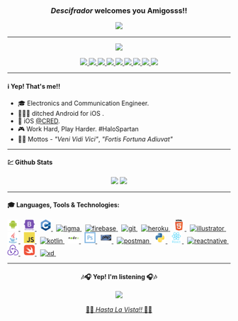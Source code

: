 
<h3 align="center"><em>Descifrador</em> welcomes you Amigosss!!</h3>

<p align="center"><img src="https://komarev.com/ghpvc/?username=descifrador17&style=flat-square"></p>

---

<p align="center"><img src="https://user-images.githubusercontent.com/35165993/115949660-2edad180-a4f4-11eb-93bc-d962f6ac596b.gif"></p>

<p align="center">
  <a href="https://www.linkedin.com/in/descifrador17">
    <img src="https://img.shields.io/badge/-Linkedin-0A66C2?style=flat-square&labelColor=0A66C2&logo=linkedin&logoColor=white">
   <a/>
  <a href="https://www.hackerrank.com/descifrador">
    <img src="https://img.shields.io/badge/-HackerRank-2EC866?style=flat-square&labelColor=2EC866&logo=hackerrank&logoColor=white">
   <a/>
   <a href="https://auth.geeksforgeeks.org/user/descifrador/practice">
    <img src="https://img.shields.io/badge/-GeeksforGeeks-0F9D58?style=flat-square&labelColor=0F9D58&logo=geeksforgeeks&logoColor=white">
   <a/>
   <a href="https://dribbble.com/descifrador">
    <img src="https://img.shields.io/badge/-Dribbble-EA4C89?style=flat-square&labelColor=EA4C89&logo=dribbble&logoColor=white">
   <a/>
   <a href="https://lensstudio.snapchat.com/creator/2o-uzbh5ywK5Islv9l3VzA">
    <img src="https://img.shields.io/badge/-Lens_Creator-FFFC00?style=flat-square&labelColor=FFFC00&logo=snapchat&logoColor=black">
   <a/>
   <a href="http://live.xbox.com/Profile?Gamertag=descifrador17">
    <img src="https://img.shields.io/badge/-XBox-107C10?style=flat-square&labelColor=107C10&logo=xbox&logoColor=white">
   <a/>
   <a href="https://www.quora.com/profile/Utkarsh-Dayal-4">
    <img src="https://img.shields.io/badge/-Quora-B92B27?style=flat-square&labelColor=B92B27&logo=quora&logoColor=white">
   <a/>
   <a href="mailto:utkarshdayal.17@gmail.com">
    <img src="https://img.shields.io/badge/-GMail-EA4335?style=flat-square&labelColor=EA4335&logo=gmail&logoColor=white">
   <a/>
   <a href="https://play.google.com/store/apps/dev?id=5815618359819258838">
    <img src="https://img.shields.io/badge/-Google_Play-414141?style=flat-square&labelColor=414141&logo=google-play&logoColor=white">
   <a/>
</p>

---

 <h4 align="left"> ℹ Yep! That's me!!</h4>
 
- 🎓 Electronics and Communication Engineer.
- 👨🏼‍💻 ditched Android for iOS .
- 📱 iOS [@CRED](https://cred.club/).
- 🎮 Work Hard, Play Harder. #HaloSpartan
- 🤜🏼 Mottos - <em>"Veni Vidi Vici"</em>, <em>"Fortis Fortuna Adiuvat"</em>

---

 <h4 align="left">💹 Github Stats</h4>
 
   <p align="center">
      <img
        width="750em"
        src="https://activity-graph.herokuapp.com/graph?username=descifrador17&theme=react-dark&hide_border=true&bg_color=232e48&area=true"
      />
	<img
        width="750em"
        src="https://github-readme-stats.vercel.app/api/wakatime?username=descifrador&hide_border=true&bg_color=232e48&area=true&text_color=ffffff&custom_title=Coding+be+like+;)&title_color=ffffff&layout=compact"
      />
  </p>
  
  

  
---

<h4 align="left">🎓 Languages, Tools & Technologies:</h4>
<p align="left">
	<a href="https://developer.android.com" target="_blank"> <img src="https://raw.githubusercontent.com/devicons/devicon/master/icons/android/android-original-wordmark.svg" alt="android" width="25" height="25" /> </a> &nbsp
	<a href="https://getbootstrap.com" target="_blank"> <img src="https://raw.githubusercontent.com/devicons/devicon/master/icons/bootstrap/bootstrap-plain-wordmark.svg" alt="bootstrap" width="25" height="25" /> </a>&nbsp
	<a href="https://www.w3schools.com/cpp/" target="_blank"> <img src="https://raw.githubusercontent.com/devicons/devicon/master/icons/cplusplus/cplusplus-original.svg" alt="cplusplus" width="25" height="25" /> </a>&nbsp
	<a href="https://www.figma.com/" target="_blank"> <img src="https://www.vectorlogo.zone/logos/figma/figma-icon.svg" alt="figma" width="25" height="25" /> </a>&nbsp
	<a href="https://firebase.google.com/" target="_blank"> <img src="https://www.vectorlogo.zone/logos/firebase/firebase-icon.svg" alt="firebase" width="25" height="25" /> </a>&nbsp
	<a href="https://git-scm.com/" target="_blank"> <img src="https://www.vectorlogo.zone/logos/git-scm/git-scm-icon.svg" alt="git" width="25" height="25" /> </a>&nbsp
	<a href="https://heroku.com" target="_blank"> <img src="https://www.vectorlogo.zone/logos/heroku/heroku-icon.svg" alt="heroku" width="25" height="25" /> </a>&nbsp
	<a href="https://www.w3.org/html/" target="_blank"> <img src="https://raw.githubusercontent.com/devicons/devicon/master/icons/html5/html5-original-wordmark.svg" alt="html5" width="25" height="25" /> </a>&nbsp
	<a href="https://www.adobe.com/in/products/illustrator.html" target="_blank"> <img src="https://www.vectorlogo.zone/logos/adobe_illustrator/adobe_illustrator-icon.svg" alt="illustrator" width="25" height="25" /> </a>&nbsp
	<a href="https://www.java.com" target="_blank"> <img src="https://raw.githubusercontent.com/devicons/devicon/master/icons/java/java-original.svg" alt="java" width="25" height="25" /> </a>&nbsp
	<a href="https://developer.mozilla.org/en-US/docs/Web/JavaScript" target="_blank"> <img src="https://raw.githubusercontent.com/devicons/devicon/master/icons/javascript/javascript-original.svg" alt="javascript" width="25" height="25" /> </a>&nbsp
	<a href="https://kotlinlang.org" target="_blank"> <img src="https://www.vectorlogo.zone/logos/kotlinlang/kotlinlang-icon.svg" alt="kotlin" width="25" height="25" /> </a>&nbsp
	<a href="https://nodejs.org" target="_blank"> <img src="https://raw.githubusercontent.com/devicons/devicon/master/icons/nodejs/nodejs-original-wordmark.svg" alt="nodejs" width="25" height="25" /> </a>&nbsp
	<a href="https://www.photoshop.com/en" target="_blank"> <img src="https://raw.githubusercontent.com/devicons/devicon/master/icons/photoshop/photoshop-line.svg" alt="photoshop" width="25" height="25" /> </a>&nbsp
	<a href="https://www.php.net" target="_blank"> <img src="https://raw.githubusercontent.com/devicons/devicon/master/icons/php/php-original.svg" alt="php" width="25" height="25" /> </a>&nbsp
	<a href="https://postman.com" target="_blank"> <img src="https://www.vectorlogo.zone/logos/getpostman/getpostman-icon.svg" alt="postman" width="25" height="25" /> </a>&nbsp
	<a href="https://www.python.org" target="_blank"> <img src="https://raw.githubusercontent.com/devicons/devicon/master/icons/python/python-original.svg" alt="python" width="25" height="25" /> </a>&nbsp
	<a href="https://reactjs.org/" target="_blank"> <img src="https://raw.githubusercontent.com/devicons/devicon/master/icons/react/react-original-wordmark.svg" alt="react" width="25" height="25" /> </a>&nbsp
	<a href="https://reactnative.dev/" target="_blank"> <img src="https://reactnative.dev/img/header_logo.svg" alt="reactnative" width="25" height="25" /> </a>&nbsp
	<a href="https://redux.js.org" target="_blank"> <img src="https://raw.githubusercontent.com/devicons/devicon/master/icons/redux/redux-original.svg" alt="redux" width="25" height="25" /> </a>&nbsp
	<a href="https://developer.apple.com/swift/" target="_blank"> <img src="https://raw.githubusercontent.com/devicons/devicon/master/icons/swift/swift-original.svg" alt="swift" width="25" height="25" /> </a>&nbsp
	<a href="https://www.adobe.com/products/xd.html" target="_blank"> <img src="https://cdn.worldvectorlogo.com/logos/adobe-xd.svg" alt="xd" width="25" height="25" /> </a>&nbsp
</p>

---

<h4 align="center">🎶🎧 Yep! I'm listening 🎧🎶</h4>

<p align="center">
      <img
        height="200em"
        src="https://spotify-github-profile.vercel.app/api/view?uid=h8kadh3xm5qrwcgty9gbanb45&cover_image=true&theme=novatorem"
      />
  </p>

<p align="center"><a href="https://memegenerator.net/img/instances/59948034/stop-stalking-me.jpg"> 🖤💜 <em>Hasta La Vista!!</em> 💜🖤</a></p>


